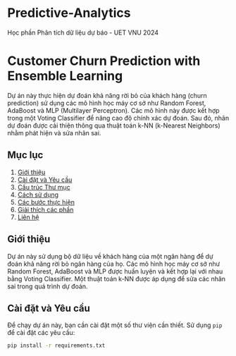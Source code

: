 # Predictive-Analytics
Học phần Phân tích dữ liệu dự báo - UET VNU 2024

# Customer Churn Prediction with Ensemble Learning

Dự án này thực hiện dự đoán khả năng rời bỏ của khách hàng (churn prediction) sử dụng các mô hình học máy cơ sở như Random Forest, AdaBoost và MLP (Multilayer Perceptron). Các mô hình này được kết hợp trong một Voting Classifier để nâng cao độ chính xác dự đoán. Sau đó, nhãn dự đoán được cải thiện thông qua thuật toán k-NN (k-Nearest Neighbors) nhằm phát hiện và sửa nhãn sai.

## Mục lục
1. [Giới thiệu](#giới-thiệu)
2. [Cài đặt và Yêu cầu](#cài-đặt-và-yêu-cầu)
3. [Cấu trúc Thư mục](#cấu-trúc-thư-mục)
4. [Cách sử dụng](#cách-sử-dụng)
5. [Các bước thực hiện](#các-bước-thực-hiện)
6. [Giải thích các phần](#giải-thích-các-phần)
7. [Liên hệ](#liên-hệ)

## Giới thiệu

Dự án này sử dụng bộ dữ liệu về khách hàng của một ngân hàng để dự đoán khả năng rời bỏ ngân hàng của họ. Các mô hình học máy cơ sở như Random Forest, AdaBoost và MLP được huấn luyện và kết hợp lại với nhau bằng Voting Classifier. Một thuật toán k-NN được áp dụng để sửa các nhãn sai trong quá trình dự đoán.

## Cài đặt và Yêu cầu

Để chạy dự án này, bạn cần cài đặt một số thư viện cần thiết. Sử dụng `pip` để cài đặt các yêu cầu:

```bash
pip install -r requirements.txt

